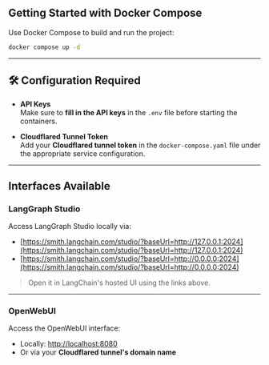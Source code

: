## Getting Started with Docker Compose

Use Docker Compose to build and run the project:

```bash
docker compose up -d
```

---

## 🛠️ Configuration Required

- **API Keys**  
  Make sure to **fill in the API keys** in the `.env` file before starting the containers.

- **Cloudflared Tunnel Token**  
  Add your **Cloudflared tunnel token** in the `docker-compose.yaml` file under the appropriate service configuration.

---

## Interfaces Available

### LangGraph Studio

Access LangGraph Studio locally via:

- [https://smith.langchain.com/studio/?baseUrl=http://127.0.0.1:2024](https://smith.langchain.com/studio/?baseUrl=http://127.0.0.1:2024)
- [https://smith.langchain.com/studio/?baseUrl=http://0.0.0.0:2024](https://smith.langchain.com/studio/?baseUrl=http://0.0.0.0:2024)

> Open it in LangChain's hosted UI using the links above.

---

### OpenWebUI

Access the OpenWebUI interface:

- Locally: [http://localhost:8080](http://localhost:8080)
- Or via your **Cloudflared tunnel's domain name**
